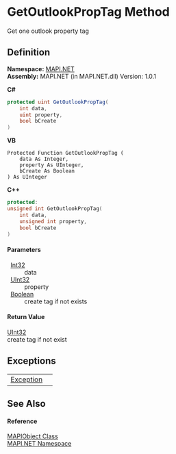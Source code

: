 # GetOutlookPropTag Method


Get one outlook property tag



## Definition
**Namespace:** <a href="N_MAPI_NET.md">MAPI.NET</a>  
**Assembly:** MAPI.NET (in MAPI.NET.dll) Version: 1.0.1

**C#**
``` C#
protected uint GetOutlookPropTag(
	int data,
	uint property,
	bool bCreate
)
```
**VB**
``` VB
Protected Function GetOutlookPropTag ( 
	data As Integer,
	property As UInteger,
	bCreate As Boolean
) As UInteger
```
**C++**
``` C++
protected:
unsigned int GetOutlookPropTag(
	int data, 
	unsigned int property, 
	bool bCreate
)
```



#### Parameters
<dl><dt>  <a href="https://learn.microsoft.com/dotnet/api/system.int32" target="_blank" rel="noopener noreferrer">Int32</a></dt><dd>data</dd><dt>  <a href="https://learn.microsoft.com/dotnet/api/system.uint32" target="_blank" rel="noopener noreferrer">UInt32</a></dt><dd>property</dd><dt>  <a href="https://learn.microsoft.com/dotnet/api/system.boolean" target="_blank" rel="noopener noreferrer">Boolean</a></dt><dd>create tag if not exists</dd></dl>

#### Return Value
<a href="https://learn.microsoft.com/dotnet/api/system.uint32" target="_blank" rel="noopener noreferrer">UInt32</a>  
create tag if not exist

## Exceptions
<table>
<tr>
<td><a href="https://learn.microsoft.com/dotnet/api/system.exception" target="_blank" rel="noopener noreferrer">Exception</a></td>
<td /></tr>
</table>

## See Also


#### Reference
<a href="T_MAPI_NET_MAPIObject.md">MAPIObject Class</a>  
<a href="N_MAPI_NET.md">MAPI.NET Namespace</a>  
